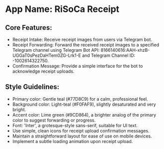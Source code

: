 # **App Name**: RiSoCa Receipt

## Core Features:

- Receipt Intake: Receive receipt images from users via Telegram bot.
- Receipt Forwarding: Forward the received receipt images to a specified Telegram channel using Telegram Bot API: 8166140616:AAH-xhzB-UGGaT0sPezDaHTem0ZG-Lrk1-E and Telegram Channel ID: -1002614322750.
- Confirmation Message: Provide a simple interface for the bot to acknowledge receipt uploads.

## Style Guidelines:

- Primary color: Gentle teal (#77D8C9) for a calm, professional feel.
- Background color: Light-teal (#F0FAF9), slightly desaturated and very bright.
- Accent color: Lime green (#9CD864), a brighter analog of the primary color to suggest forwarding or progress.
- Font: 'Inter', a grotesque-style sans-serif, suitable for UI text.
- Use simple, clean icons for receipt upload confirmation messages.
- Maintain a straightforward layout for ease of use on mobile devices.
- Implement a subtle loading animation upon receipt upload.